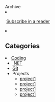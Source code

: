 <div id="LeftZone" class="pane w100">
    <div class="C02 container">
        <div class="TL">
            <div class="TR">
                <div class="TM">
                    <div class="c_head">
                        <span class="c_title">
                        <span class="CTitle">Archive</span></span>
                        <div class="clear">
                        </div>
                    </div>
                </div>
            </div>
        </div>
        <div class="ML">
            <div class="MR">
                <div class="MM">
                    <div class="containercontent">
                        <li id="text-3" class="widget widget_text">
                        <div class="textwidget">
                            <p>
                            <a href="http://feeds2.feedburner.com/xxxxxx" rel="alternate" type="application/rss+xml">
                            <img alt="" src="http://www.feedburner.com/fb/images/pub/feed-icon32x32.png" style="vertical-align: middle; border: 0"></a>&nbsp;<a href="http://feeds2.feedburner.com/xxxxxxx" rel="alternate" type="application/rss+xml">Subscribe 
                            in a reader</a></p>
                        </div>
                        </li>
                        <li id="categories-1" class="widget widget_categories">
                        <h2 class="widgettitle">
                        Categories</h2>
                        </li>
                        <li class="cat-item">
                        <a href="/news.html" title="View all posts filed under somecategory">
                        Coding</a>
                        <ul class="children">
                            <li class="cat-item">
                            <a href="/net.html" title="View all posts filed under .NET">
                            .NET</a></li>
                            <li class="cat-item">
                            <a href="/git.html" title="View all posts filed under Git">
                            Git</a></li>
                            <li class="cat-item">
                            Projects
                            <ul class="children">
                                <li class="cat-item">
                                <a href="/project1.html" title="View all posts filed under dotless">
                                project1</a></li>
                                <li class="cat-item">
                                <a href="/project1.html" title="View all posts filed under elmsConnector">
                                project1</a></li>
                                <li class="cat-item">
                                <a href="/project1.html" title="View all posts filed under ">
                                project1</a></li>
                                <li class="cat-item">
                                <a href="/project1.html" title="Posts about the project1">
                                project1</a></li>
                            </ul>
                            </li>
                        </ul>
                        </li>
                    </div>
                </div>
            </div>
        </div>
        <div class="BL">
            <div class="BR">
                <div class="BM">
                </div>
            </div>
        </div>
    </div>
</div>

